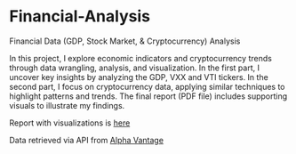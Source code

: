 # Financial-Analysis
Financial Data (GDP, Stock Market, &amp; Cryptocurrency) Analysis

In this project, I explore economic indicators and cryptocurrency trends through data wrangling, analysis, and visualization. In the first part, I uncover key insights by analyzing the GDP, VXX and VTI tickers. In the second part, I focus on cryptocurrency data, applying similar techniques to highlight patterns and trends. The final report (PDF file) includes supporting visuals to illustrate my findings.

Report with visualizations is [here](https://github.com/leahbenque/Financial-Analysis/blob/main/FinancialAnalysis_Report.pdf)

Data retrieved via API from [Alpha Vantage](https://www.alphavantage.co)
